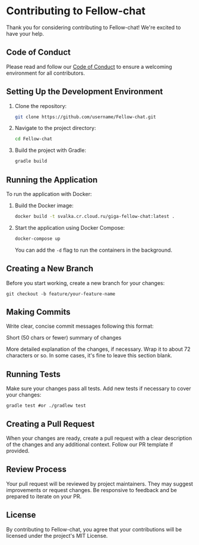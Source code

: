# Contributing to Fellow-chat

Thank you for considering contributing to Fellow-chat! We're excited to have your help.

## Code of Conduct

Please read and follow our [Code of Conduct](CODE_OF_CONDUCT.md) to ensure a welcoming environment for all contributors.

## Setting Up the Development Environment

1. Clone the repository:
    ```sh
    git clone https://github.com/username/Fellow-chat.git
    ```
2. Navigate to the project directory:
    ```sh
    cd Fellow-chat
    ```
3. Build the project with Gradle:
    ```sh
    gradle build
    ```

## Running the Application

To run the application with Docker:

1. Build the Docker image:
    ```sh
    docker build -t svalka.cr.cloud.ru/giga-fellow-chat:latest .
    ```
2. Start the application using Docker Compose:
    ```sh
    docker-compose up
    ```
   You can add the `-d` flag to run the containers in the background.

## Creating a New Branch

Before you start working, create a new branch for your changes:

```shell
git checkout -b feature/your-feature-name
```

## Making Commits

Write clear, concise commit messages following this format:

Short (50 chars or fewer) summary of changes

More detailed explanation of the changes, if necessary. Wrap it to about 72 characters or so. In some cases, it's fine
to leave this section blank.

## Running Tests

Make sure your changes pass all tests. Add new tests if necessary to cover your changes:

```shell
gradle test #or ./gradlew test
```

## Creating a Pull Request

When your changes are ready, create a pull request with a clear description of the changes and any additional context.
Follow our PR template if provided.

## Review Process

Your pull request will be reviewed by project maintainers. They may suggest improvements or request changes. Be
responsive to feedback and be prepared to iterate on your PR.

## License

By contributing to Fellow-chat, you agree that your contributions will be licensed under the project's MIT License.